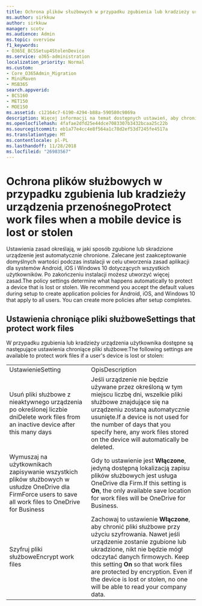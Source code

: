 ```yaml
---
title: Ochrona plików służbowych w przypadku zgubienia lub kradzieży urządzenia przenośnego
ms.author: sirkkuw
author: sirkkuw
manager: scotv
ms.audience: Admin
ms.topic: overview
f1_keywords:
- O365E_BCSSetup4StolenDevice
ms.service: o365-administration
localization_priority: Normal
ms.custom:
- Core_O365Admin_Migration
- MiniMaven
- MSB365
search.appverid:
- BCS160
- MET150
- MOE150
ms.assetid: c12164c7-6190-4294-b88a-590580c9869a
description: Więcej informacji na temat dostępnych ustawień, aby chronić pliki robocze w razie zagubienia lub kradzieży urządzenia użytkownika.
ms.openlocfilehash: 4fafae2dfd25e44dce7083307b3432bcaa25c22b
ms.sourcegitcommit: eb1a77e4cc4e8f564a1c78d2ef53d7245fe4517a
ms.translationtype: MT
ms.contentlocale: pl-PL
ms.lasthandoff: 11/28/2018
ms.locfileid: "26983567"
---
```

# <a name="protect-work-files-when-a-mobile-device-is-lost-or-stolen"></a><span data-ttu-id="3d7d3-103">Ochrona plików służbowych w przypadku zgubienia lub kradzieży urządzenia przenośnego</span><span class="sxs-lookup"><span data-stu-id="3d7d3-103">Protect work files when a mobile device is lost or stolen</span></span>

<span data-ttu-id="3d7d3-p101">Ustawienia zasad określają, w jaki sposób zgubione lub skradzione urządzenie jest automatycznie chronione. Zalecane jest zaakceptowanie domyślnych wartości podczas instalacji w celu utworzenia zasad aplikacji dla systemów Android, iOS i Windows 10 dotyczących wszystkich użytkowników. Po zakończeniu instalacji możesz utworzyć więcej zasad.</span><span class="sxs-lookup"><span data-stu-id="3d7d3-p101">The policy settings determine what happens automatically to protect a device that is lost or stolen. We recommend you accept the default values during setup to create application policies for Android, iOS, and Windows 10 that apply to all users. You can create more policies after setup completes.</span></span>
  
## <a name="settings-that-protect-work-files"></a><span data-ttu-id="3d7d3-107">Ustawienia chroniące pliki służbowe</span><span class="sxs-lookup"><span data-stu-id="3d7d3-107">Settings that protect work files</span></span>

<span data-ttu-id="3d7d3-108">W przypadku zgubienia lub kradzieży urządzenia użytkownika dostępne są następujące ustawienia chroniące pliki służbowe:</span><span class="sxs-lookup"><span data-stu-id="3d7d3-108">The following settings are available to protect work files if a user's device is lost or stolen:</span></span>
  
|||
|:-----|:-----|
|<span data-ttu-id="3d7d3-109">Ustawienie</span><span class="sxs-lookup"><span data-stu-id="3d7d3-109">Setting</span></span>  <br/> |<span data-ttu-id="3d7d3-110">Opis</span><span class="sxs-lookup"><span data-stu-id="3d7d3-110">Description</span></span>  <br/> |
|<span data-ttu-id="3d7d3-111">Usuń pliki służbowe z nieaktywnego urządzenia po określonej liczbie dni</span><span class="sxs-lookup"><span data-stu-id="3d7d3-111">Delete work files from an inactive device after this many days</span></span>  <br/> |<span data-ttu-id="3d7d3-112">Jeśli urządzenie nie będzie używane przez określoną w tym miejscu liczbę dni, wszelkie pliki służbowe znajdujące się na urządzeniu zostaną automatycznie usunięte.</span><span class="sxs-lookup"><span data-stu-id="3d7d3-112">If a device is not used for the number of days that you specify here, any work files stored on the device will automatically be deleted.</span></span>  <br/> |
|<span data-ttu-id="3d7d3-113">Wymuszaj na użytkownikach zapisywanie wszystkich plików służbowych w usłudze OneDrive dla Firm</span><span class="sxs-lookup"><span data-stu-id="3d7d3-113">Force users to save all work files to OneDrive for Business</span></span>  <br/> |<span data-ttu-id="3d7d3-114">Gdy to ustawienie jest **Włączone**, jedyną dostępną lokalizacją zapisu plików służbowych jest usługa OneDrive dla Firm.</span><span class="sxs-lookup"><span data-stu-id="3d7d3-114">If this setting is **On**, the only available save location for work files will be OneDrive for Business.</span></span>  <br/> |
|<span data-ttu-id="3d7d3-115">Szyfruj pliki służbowe</span><span class="sxs-lookup"><span data-stu-id="3d7d3-115">Encrypt work files</span></span>  <br/> |<span data-ttu-id="3d7d3-p102">Zachowaj to ustawienie **Włączone**, aby chronić pliki służbowe przy użyciu szyfrowania. Nawet jeśli urządzenie zostanie zgubione lub ukradzione, nikt nie będzie mógł odczytać danych firmowych.  </span><span class="sxs-lookup"><span data-stu-id="3d7d3-p102">Keep this setting **On** so that work files are protected by encryption. Even if the device is lost or stolen, no one will be able to read your company data.  </span></span><br/> |
   

